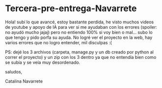 # Tercera-pre-entrega-Navarrete

Hola! subí lo que avancé, estoy bastante perdida, he visto muchos videos de youtube y apoyo de IA para ver si me ayudaban con los errores (spoiler: no ayudó mucho jajaj) pero no entiendo 100% si voy bien o mal... subo lo que tengo y pido porfa su ayuda. 
No logré ver el proyecto en la web, hay varios errores que no logro entender, mil disculpas :(

PS: dejé los 3 archivos (carpeta, manage.py y un db creado por python al correr el proyecto) y un zip con los 3 dentro ya que no entendía bien como se subía y se veía muy desordenado.

saludos,

Catalina Navarrete
